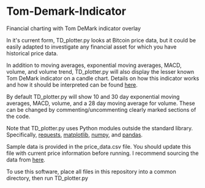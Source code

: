 # Tom-Demark-Indicator
Financial charting with Tom DeMark indicator overlay

In it's current form, TD_plotter.py looks at Bitcoin price data, but it could be easily
adapted to investigate any financial asset for which you have historical price data.

In addition to moving averages, exponential moving averages, MACD, volume, and volume trend,
TD_plotter.py will also display the lesser known Tom DeMark indicator on a candle chart.
Details on how this indicator works and how it should be interpreted can be found [here](http://cs.calstatela.edu/wiki/images/c/cb/DeMark.pdf).

By default TD_plotter.py will show 10 and 30 day exponential moving averages, MACD,
volume, and a 28 day moving average for volume.  These can be changed by commenting/uncommenting
clearly marked sections of the code.

Note that TD_plotter.py uses Python modules outside the standard library. Specifically,
[requests](http://docs.python-requests.org/en/master/), [matplotlib](https://matplotlib.org/), [numpy](https://www.numpy.org/), and [pandas](https://pandas.pydata.org/).

Sample data is provided in the price_data.csv file.  You should update this file with
current price information before running.  I recommend sourcing the data from [here](https://coinmarketcap.com/currencies/bitcoin/historical-data/).

To use this software, place all files in this repository into a common directory, then run TD_plotter.py
